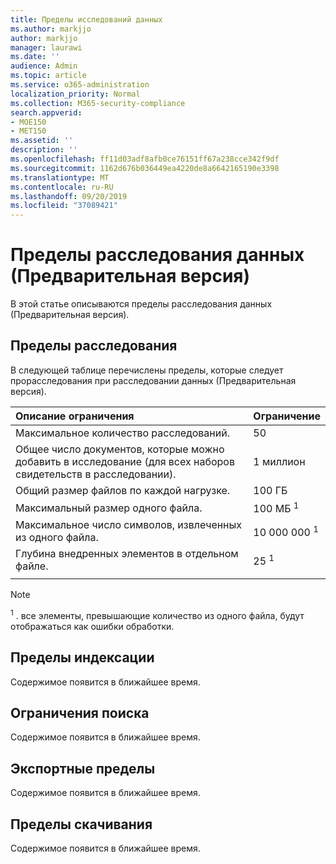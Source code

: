 ```yaml
---
title: Пределы исследований данных
ms.author: markjjo
author: markjjo
manager: laurawi
ms.date: ''
audience: Admin
ms.topic: article
ms.service: o365-administration
localization_priority: Normal
ms.collection: M365-security-compliance
search.appverid:
- MOE150
- MET150
ms.assetid: ''
description: ''
ms.openlocfilehash: ff11d03adf8afb0ce76151ff67a238cce342f9df
ms.sourcegitcommit: 1162d676b036449ea4220de8a6642165190e3398
ms.translationtype: MT
ms.contentlocale: ru-RU
ms.lasthandoff: 09/20/2019
ms.locfileid: "37089421"
---
```

# <a name="data-investigations-preview-limits"></a>Пределы расследования данных (Предварительная версия)

В этой статье описываются пределы расследования данных (Предварительная версия).

## <a name="investigation-limits"></a>Пределы расследования

В следующей таблице перечислены пределы, которые следует прорасследования при расследовании данных (Предварительная версия). 
    
  |**Описание ограничения**|**Ограничение**|
  |:-----|:-----|
  |Максимальное количество расследований.  <br/> |50  <br/> |
  |Общее число документов, которые можно добавить в исследование (для всех наборов свидетельств в расследовании).  <br/> |1 миллион  <br/> |
  |Общий размер файлов по каждой нагрузке.  <br/> |100 ГБ  <br/> |
  |Максимальный размер одного файла.   <br/> |100 МБ <sup>1</sup> <br/> |
  |Максимальное число символов, извлеченных из одного файла.  <br/> |10 000 000 <sup>1</sup> <br/> |
  |Глубина внедренных элементов в отдельном файле.  <br/> |25 <sup>1</sup> <br/> |
|||
> [!NOTE]
><sup>1</sup> . все элементы, превышающие количество из одного файла, будут отображаться как ошибки обработки.

## <a name="indexing-limits"></a>Пределы индексации

Содержимое появится в ближайшее время.

## <a name="search-limits"></a>Ограничения поиска

Содержимое появится в ближайшее время.

## <a name="export-limits"></a>Экспортные пределы

Содержимое появится в ближайшее время.

## <a name="download-limits"></a>Пределы скачивания

Содержимое появится в ближайшее время.

